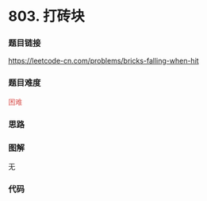 # 803. 打砖块

### 题目链接

https://leetcode-cn.com/problems/bricks-falling-when-hit

### 题目难度

<font color=#D9534F>困难</font>

### 思路



### 图解

无

### 代码

```python
```